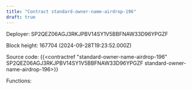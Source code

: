 ```yaml
---
title: "Contract standard-owner-name-airdrop-196"
draft: true
---
```

Deployer: SP2QEZ06AGJ3RKJPBV14SY1V5BBFNAW33D96YPGZF


 



Block height: 167704 (2024-09-28T19:23:52.000Z)

Source code: {{<contractref "standard-owner-name-airdrop-196" SP2QEZ06AGJ3RKJPBV14SY1V5BBFNAW33D96YPGZF standard-owner-name-airdrop-196>}}

Functions:


